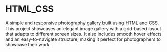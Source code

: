 # HTML_CSS
A simple and responsive photography gallery built using HTML and CSS. This project showcases an elegant image gallery with a grid-based layout that adapts to different screen sizes. It also includes smooth hover effects and an easy-to-navigate structure, making it perfect for photographers to showcase their work.
